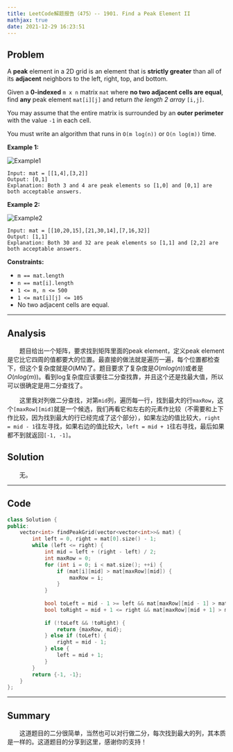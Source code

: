 ```yaml
---
title: LeetCode解题报告（475）-- 1901. Find a Peak Element II
mathjax: true
date: 2021-12-29 16:23:51
---
```


## Problem

A **peak** element in a 2D grid is an element that is **strictly greater** than all of its **adjacent** neighbors to the left, right, top, and bottom.

Given a **0-indexed** `m x n` matrix `mat` where **no two adjacent cells are equal**, find **any** peak element `mat[i][j]` and return *the length 2 array* `[i,j]`.

You may assume that the entire matrix is surrounded by an **outer perimeter** with the value `-1` in each cell.

You must write an algorithm that runs in `O(m log(n))` or `O(n log(m))` time.

<!-- more -->

**Example 1:**

![Example1](https://assets.leetcode.com/uploads/2021/06/08/1.png)

```
Input: mat = [[1,4],[3,2]]
Output: [0,1]
Explanation: Both 3 and 4 are peak elements so [1,0] and [0,1] are both acceptable answers.
```

**Example 2:**

![Example2](https://assets.leetcode.com/uploads/2021/06/07/3.png)

```
Input: mat = [[10,20,15],[21,30,14],[7,16,32]]
Output: [1,1]
Explanation: Both 30 and 32 are peak elements so [1,1] and [2,2] are both acceptable answers.
```



**Constraints:**

- `m == mat.length`
- `n == mat[i].length`
- `1 <= m, n <= 500`
- `1 <= mat[i][j] <= 105`
- No two adjacent cells are equal.

---

## Analysis

&emsp;&emsp;题目给出一个矩阵，要求找到矩阵里面的peak element，定义peak element是它比它四周的值都要大的位置。最直接的做法就是遍历一遍，每个位置都检查下，但这个复杂度就是$O(MN)$了。题目要求了复杂度是$O(mlog(n))$或者是$O(nlog(m))$。看到log复杂度应该要往二分查找靠，并且这个还是找最大值，所以可以很确定是用二分查找了。

&emsp;&emsp;这里我对列做二分查找，对第`mid`列，遍历每一行，找到最大的行`maxRow`，这个`[maxRow][mid]`就是一个候选，我们再看它和左右的元素作比较（不需要和上下作比较，因为找到最大的行已经完成了这个部分），如果左边的值比较大，`right = mid - 1`往左寻找，如果右边的值比较大，`left = mid + 1`往右寻找，最后如果都不到就返回`[-1, -1]`。

## Solution

&emsp;&emsp;无。

------

## Code

```c++
class Solution {
public:
    vector<int> findPeakGrid(vector<vector<int>>& mat) {
        int left = 0, right = mat[0].size() - 1;
        while (left <= right) {
            int mid = left + (right - left) / 2;
            int maxRow = 0;
            for (int i = 0; i < mat.size(); ++i) {
                if (mat[i][mid] > mat[maxRow][mid]) {
                    maxRow = i;
                }
            }
            
            bool toLeft = mid - 1 >= left && mat[maxRow][mid - 1] > mat[maxRow][mid];
            bool toRight = mid + 1 <= right && mat[maxRow][mid + 1] > mat[maxRow][mid];
            
            if (!toLeft && !toRight) {
                return {maxRow, mid};
            } else if (toLeft) {
                right = mid - 1;
            } else {
                left = mid + 1;
            }
        }
        return {-1, -1};
    }
};
```

------

## Summary

&emsp;&emsp;这道题目的二分很简单，当然也可以对行做二分，每次找到最大的列，其本质是一样的。这道题目的分享到这里，感谢你的支持！

